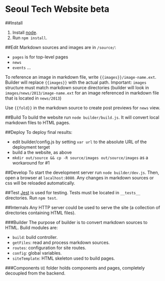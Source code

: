 Seoul Tech Website beta
========================
##Install
1. Install [node](http://nodejs.org/).
2. Run `npm install`.

##Edit
Markdown sources and images are in `/source/`:
+ `pages` is for top-level pages
+ `news`
+ `events`
...

To reference an image in markdown file, write `{{images}}/image-name.ext`. Builder will replace `{{images}}` with the actual path. Important: `images` structure must match markdown source directories (builder will look in `images/news/2013/image-name.ext` for an image referenced in markdown file that is located in `news/2013`)

Use `{{fold}}` in the markdown source to create post previews for `news` view.

##Build
To build the website run `node builder/build.js`.
It will convert local markdown files to HTML pages.

##Deploy
To deploy final results:
  - edit builder/config.js by setting ```var url``` to the absolute URL of the deployment terget
  - build a the website, as above
  - ```mkdir out/source && cp -R source/images out/source/images``` as a workaround for #1

##Develop
To start the development server run `node builder/dev.js`.
Then, open a browser at `localhost:8080`. Any changes in markdown sources or css will be reloaded automatically.

##Test
[Jest](http://facebook.github.io/jest/) is used for testing. Tests must be located in `__tests__` directories. Run `npm test`.

##Internals
Any HTTP server could be used to serve the site (a collection of directories containing HTML files).

###Builder
The purpose of builder is to convert markdown sources to HTML. Build modules are:
+ `build`: build controller.
+ `getFiles`: read and process markdown sources.
+ `routes`: configuration for site routes.
+ `config`: global variables.
+ `siteTemplate`: HTML skeleton used to build pages.

###Components
`UI` folder holds components and pages, completely decoupled from the backend.

